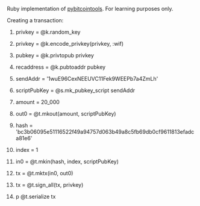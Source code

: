 Ruby implementation of [pybitcointools](https://github.com/vbuterin/pybitcointools). For learning purposes only.

Creating a transaction:

1. privkey = @k.random_key

2. privkey = @k.encode_privkey(privkey, :wif)

3. pubkey = @k.privtopub privkey

4. recaddress = @k.pubtoaddr pubkey

5. sendAddr = '1wuE96CexNEEUVC11Fek9WEEPb7a4ZmLh'

6. scriptPubKey = @s.mk_pubkey_script sendAddr

7. amount = 20_000

8. out0 = @t.mkout(amount, scriptPubKey)

9. hash = 'bc3b06095e51116522f49a94757d063b49a8c5fb69db0cf9611813efadca81e6'

10. index = 1

11. in0 = @t.mkin(hash, index, scriptPubKey)

12. tx = @t.mktx(in0, out0)

13. tx = @t.sign_all(tx, privkey)

14. p @t.serialize tx